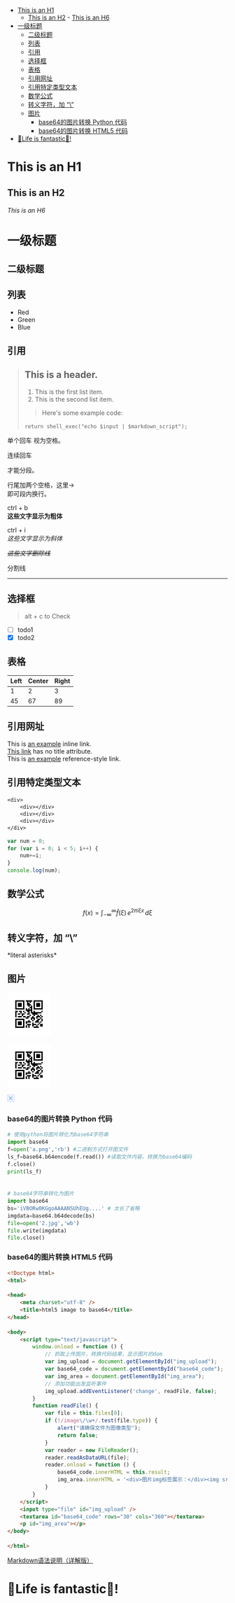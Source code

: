- [This is an H1](#this-is-an-h1)
  - [This is an H2](#this-is-an-h2)
          - [This is an H6](#this-is-an-h6)
- [一级标题](#%e4%b8%80%e7%ba%a7%e6%a0%87%e9%a2%98)
  - [二级标题](#%e4%ba%8c%e7%ba%a7%e6%a0%87%e9%a2%98)
  - [列表](#%e5%88%97%e8%a1%a8)
  - [引用](#%e5%bc%95%e7%94%a8)
  - [选择框](#%e9%80%89%e6%8b%a9%e6%a1%86)
  - [表格](#%e8%a1%a8%e6%a0%bc)
  - [引用网址](#%e5%bc%95%e7%94%a8%e7%bd%91%e5%9d%80)
  - [引用特定类型文本](#%e5%bc%95%e7%94%a8%e7%89%b9%e5%ae%9a%e7%b1%bb%e5%9e%8b%e6%96%87%e6%9c%ac)
  - [数学公式](#%e6%95%b0%e5%ad%a6%e5%85%ac%e5%bc%8f)
  - [转义字符，加 “\”](#%e8%bd%ac%e4%b9%89%e5%ad%97%e7%ac%a6%e5%8a%a0)
  - [图片](#%e5%9b%be%e7%89%87)
    - [base64的图片转换 Python 代码](#base64%e7%9a%84%e5%9b%be%e7%89%87%e8%bd%ac%e6%8d%a2-python-%e4%bb%a3%e7%a0%81)
    - [base64的图片转换 HTML5 代码](#base64%e7%9a%84%e5%9b%be%e7%89%87%e8%bd%ac%e6%8d%a2-html5-%e4%bb%a3%e7%a0%81)
- [🎉Life is fantastic🥳!](#%f0%9f%8e%89life-is-fantastic%f0%9f%a5%b3)



# This is an H1
## This is an H2
###### This is an H6

一级标题
===========
二级标题
---------------------

## 列表
*   Red
*   Green
*   Blue

## 引用
> ## This is a header.
> 
> 1.   This is the first list item.
> 2.   This is the second list item.
> 
>> Here's some example code:
> 
>     return shell_exec("echo $input | $markdown_script");

单个回车
视为空格。

连续回车

才能分段。

行尾加两个空格，这里->  
即可段内换行。

ctrl + b  
**这些文字显示为粗体**

ctrl + i  
*这些文字显示为斜体*
  
~~*这些文字删除线*~~

分割线
***

## 选择框
> alt + c to Check
- [ ] todo1 
- [x] todo2

## 表格
 | Left | Center | Right |
 | :--- | :----- | :---- |
 | 1    | 2      | 3     |
 | 45   | 67     | 89    |

## 引用网址

This is [an example](http://example.com/ "Title") inline link.  
[This link](http://example.net/) has no title attribute.  
This is [an example][id] reference-style link.

[id]: http://example.com/  "Optional Title Here"

## 引用特定类型文本
```
<div>   
    <div></div>
    <div></div>
    <div></div>
</div>
```

```javascript
var num = 0;
for (var i = 0; i < 5; i++) {
    num+=i;
}
console.log(num);
```


## 数学公式
$$
f(x) = \int_{-\infty}^\infty
   \hat f(\xi)\,e^{2 \pi i \xi x}
   \,d\xi
$$

## 转义字符，加 “\”
\*literal asterisks\*


## 图片
![Alt text](https://raw.githubusercontent.com/chanfengsr/AllPrivateProject/master/Markdown/logo.png "Optional title")

![](./logo.png)

![avatar](data:image/png;base64,iVBORw0KGgoAAAANSUhEUgAAABAAAAAQBAMAAADt3eJSAAAALVBMVEXM3fm+1Pfb5/rF2fjw9f23z/aavPOhwfTp8PyTt/L3+v7T4vqMs/K7zP////+qRWzhAAAAXElEQVQIW2O4CwUM996BwVskxtOqd++2rwMyPI+ve31GD8h4Madqz2mwms5jZ/aBGS/mHIDoen3m+DowY8/hOVUgxusz+zqPg7SvPA1UxQfSvu/du0YUK2AMmDMA5H1qhVX33T8AAAAASUVORK5CYII=)

### base64的图片转换 Python 代码
```python
# 使用python将图片转化为base64字符串
import base64
f=open('a.png','rb') #二进制方式打开图文件
ls_f=base64.b64encode(f.read()) #读取文件内容，转换为base64编码
f.close()
print(ls_f)


# base64字符串转化为图片
import base64
bs='iVBORw0KGgoAAAANSUhEUg....' # 太长了省略
imgdata=base64.b64decode(bs)
file=open('2.jpg','wb')
file.write(imgdata)
file.close()
```

### base64的图片转换 HTML5 代码
```html
<!Doctype html>
<html>

<head>
    <meta charset="utf-8" />
    <title>html5 image to base64</title>
</head>

<body>
    <script type="text/javascript">
        window.onload = function () {
            // 抓取上传图片，转换代码结果，显示图片的dom
            var img_upload = document.getElementById("img_upload");
            var base64_code = document.getElementById("base64_code");
            var img_area = document.getElementById("img_area");
            // 添加功能出发监听事件
            img_upload.addEventListener('change', readFile, false);
        }
        function readFile() {
            var file = this.files[0];
            if (!/image\/\w+/.test(file.type)) {
                alert("请确保文件为图像类型");
                return false;
            }
            var reader = new FileReader();
            reader.readAsDataURL(file);
            reader.onload = function () {
                base64_code.innerHTML = this.result;
                img_area.innerHTML = '<div>图片img标签展示：</div><img src="' + this.result + '" alt=""/>';
            }
        }
    </script>
    <input type="file" id="img_upload" />
    <textarea id="base64_code" rows="30" cols="360"></textarea>
    <p id="img_area"></p>
</body>

</html>
```

[Markdown语法说明（详解版）](http://www.ituring.com.cn/article/504)


# 🎉Life is fantastic🥳!


